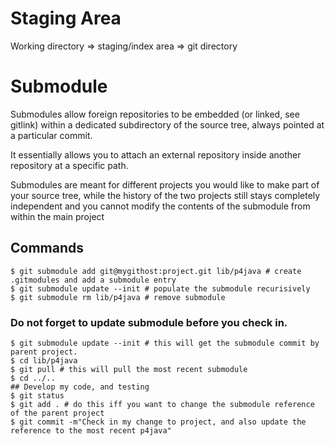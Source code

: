 # Staging Area

Working directory => staging/index area => git directory

# Submodule

Submodules allow foreign repositories to be embedded (or linked, see gitlink) within a dedicated subdirectory 
of the source tree, always pointed at a particular commit.

It essentially allows you to attach an external repository inside another repository at a specific path.

Submodules are meant for different projects you would like to make part of your source tree, while the
history of the two projects still stays completely independent and you cannot modify the contents of the
submodule from within the main project

## Commands

```
$ git submodule add git@mygithost:project.git lib/p4java # create .gitmodules and add a submodule entry
$ git submodule update --init # populate the submodule recurisively
$ git submodule rm lib/p4java # remove submodule
```

### Do not forget to update submodule before you check in.

```
$ git submodule update --init # this will get the submodule commit by parent project.
$ cd lib/p4java
$ git pull # this will pull the most recent submodule
$ cd ../..
## Develop my code, and testing
$ git status
$ git add . # do this iff you want to change the submodule reference of the parent project
$ git commit -m"Check in my change to project, and also update the reference to the most recent p4java"
```
